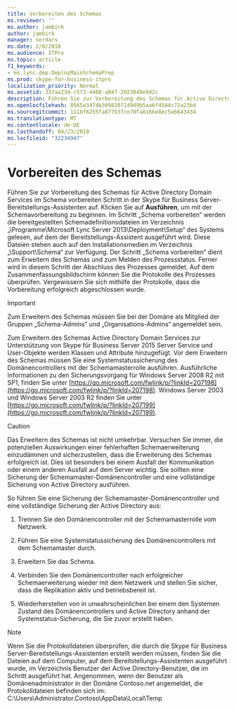 ```yaml
---
title: Vorbereiten des Schemas
ms.reviewer: ''
ms.author: jambirk
author: jambirk
manager: serdars
ms.date: 2/8/2018
ms.audience: ITPro
ms.topic: article
f1_keywords:
- ms.lync.dep.DeployMainSchemaPrep
ms.prod: skype-for-business-itpro
localization_priority: Normal
ms.assetid: 337aa234-c5f3-4468-a047-2023848e942c
description: Führen Sie zur Vorbereitung des Schemas für Active Directory Domain Services im Schema vorbereiten Schritt in der Skype für Business Server-Bereitstellungs-Assistenten auf. Klicken Sie auf Ausführen, um mit der Schemavorbereitung zu beginnen. Der Schritt Schema vorbereiten liest Definitionsdateien bereitgestellte Schema in das Verzeichnis/Program Files/Microsoft Lync Server 2013/Bereitstellung/Setup auf dem System, das den Bereitstellungs-Assistenten ausgeführt wird. Diese Dateien sind auch verfügbar, auf dem Installationsmedium im Verzeichnis Support-Schema. Der Schritt „Schema vorbereiten“ dient zum Erweitern des Schemas und zum Melden des Prozessstatus. Ferner wird in diesem Schritt der Abschluss des Prozesses gemeldet. Auf dem Zusammenfassungsbildschirm können Sie die Protokolle des Prozesses überprüfen. Vergewissern Sie sich mithilfe der Protokolle, dass die Vorbereitung erfolgreich abgeschlossen wurde.
ms.openlocfilehash: 8565a3474b309820714949b5aa6f4544c72a23bd
ms.sourcegitcommit: 111bf6255fa877b3fce70fa8166e8ec5a6643434
ms.translationtype: MT
ms.contentlocale: de-DE
ms.lasthandoff: 04/23/2019
ms.locfileid: "32234947"
---
```

# <a name="prepare-schema"></a>Vorbereiten des Schemas
 
Führen Sie zur Vorbereitung des Schemas für Active Directory Domain Services im Schema vorbereiten Schritt in der Skype für Business Server-Bereitstellungs-Assistenten auf. Klicken Sie auf **Ausführen**, um mit der Schemavorbereitung zu beginnen. Im Schritt „Schema vorbereiten“ werden die bereitgestellten Schemadefinitionsdateien im Verzeichnis „\Programme\Microsoft Lync Server 2013\Deployment\Setup“ des Systems gelesen, auf dem der Bereitstellungs-Assistent ausgeführt wird. Diese Dateien stehen auch auf den Installationsmedien im Verzeichnis „\Support\Schema“ zur Verfügung. Der Schritt „Schema vorbereiten“ dient zum Erweitern des Schemas und zum Melden des Prozessstatus. Ferner wird in diesem Schritt der Abschluss des Prozesses gemeldet. Auf dem Zusammenfassungsbildschirm können Sie die Protokolle des Prozesses überprüfen. Vergewissern Sie sich mithilfe der Protokolle, dass die Vorbereitung erfolgreich abgeschlossen wurde.
  
> [!IMPORTANT]
> Zum Erweitern des Schemas müssen Sie bei der Domäne als Mitglied der Gruppen „Schema-Admins“ und „Organisations-Admins“ angemeldet sein. 
  
Zum Erweitern des Schemas Active Directory Domain Services zur Unterstützung von Skype für Business Server 2015 Server Service und User-Objekte werden Klassen und Attribute hinzugefügt. Vor dem Erweitern des Schemas müssen Sie eine Systemstatussicherung des Domänencontrollers mit der Schemamasterrolle ausführen. Ausführliche Informationen zu den Sicherungsvorgang für Windows Server 2008 R2 mit SP1, finden Sie unter [https://go.microsoft.com/fwlink/p/?linkId=207198](https://go.microsoft.com/fwlink/p/?linkId=207198). Windows Server 2003 und Windows Server 2003 R2 finden Sie unter [https://go.microsoft.com/fwlink/p/?linkId=207199](https://go.microsoft.com/fwlink/p/?linkId=207199).
  
> [!CAUTION]
> Das Erweitern des Schemas ist nicht umkehrbar. Versuchen Sie immer, die potenziellen Auswirkungen einer fehlerhaften Schemaerweiterung einzudämmen und sicherzustellen, dass die Erweiterung des Schemas erfolgreich ist. Dies ist besonders bei einem Ausfall der Kommunikation oder einem anderen Ausfall auf dem Server wichtig. Sie sollten eine Sicherung der Schemamaster-Domänencontroller und eine vollständige Sicherung von Active Directory ausführen. 
  
So führen Sie eine Sicherung der Schemamaster-Domänencontroller und eine vollständige Sicherung der Active Directory aus:
  
1. Trennen Sie den Domänencontroller mit der Schemamasterrolle vom Netzwerk.
    
2. Führen Sie eine Systemstatussicherung des Domänencontrollers mit dem Schemamaster durch.
    
3. Erweitern Sie das Schema.
    
4. Verbinden Sie den Domänencontroller nach erfolgreicher Schemaerweiterung wieder mit dem Netzwerk und stellen Sie sicher, dass die Replikation aktiv und betriebsbereit ist.
    
5. Wiederherstellen von in unwahrscheinlichen bei einem den Systemen Zustand des Domänencontrollers und Active Directory anhand der Systemstatus-Sicherung, die Sie zuvor erstellt haben.
    
> [!NOTE]
> Wenn Sie die Protokolldateien überprüfen, die durch die Skype für Business Server-Bereitstellungs-Assistenten erstellt werden müssen, finden Sie die Dateien auf dem Computer, auf dem Bereitstellungs-Assistenten ausgeführt wurde, im Verzeichnis Benutzer der Active Directory-Benutzer, die im Schritt ausgeführt hat. Angenommen, wenn der Benutzer als Domänenadministrator in der Domäne Contoso.net angemeldet, die Protokolldateien befinden sich im: C:\Users\Administrator.Contoso\AppData\Local\Temp 
  

